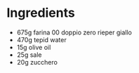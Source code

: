 # Ingredients
* 675g farina 00 doppio zero rieper giallo
* 470g tepid water
* 15g  olive oil
* 25g  sale
* 20g  zucchero
